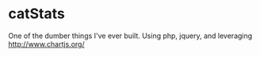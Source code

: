# catStats
One of the dumber things I've ever built.
Using php, jquery, and leveraging http://www.chartjs.org/
